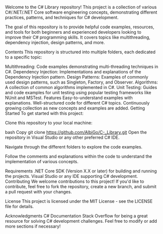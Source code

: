 Welcome to the C# Library repository! This project is a collection of various C#/.NET/.NET Core software engineering concepts, demonstrating different practices, patterns, and techniques for C# development.

The goal of this repository is to provide helpful code examples, resources, and tools for both beginners and experienced developers looking to improve their C# programming skills. It covers topics like multithreading, dependency injection, design patterns, and more.

Contents
This repository is structured into multiple folders, each dedicated to a specific topic:

Multithreading: Code examples demonstrating multi-threading techniques in C#.
Dependency Injection: Implementations and explanations of the Dependency Injection pattern.
Design Patterns: Examples of commonly used design patterns, such as Singleton, Factory, and Observer.
Algorithms: A collection of common algorithms implemented in C#.
Unit Testing: Guides and code examples for unit testing using popular testing frameworks like NUnit and MSTest.
Features
Easy-to-understand examples with explanations.
Well-structured code for different C# topics.
Continuously growing collection as new concepts and examples are added.
Getting Started
To get started with this project:

Clone this repository to your local machine:

bash
Copy
git clone https://github.com/AlbiGo/C-_Library.git
Open the repository in Visual Studio or any other preferred C# IDE.

Navigate through the different folders to explore the code examples.

Follow the comments and explanations within the code to understand the implementation of various concepts.

Requirements
.NET Core SDK (Version X.X or later) for building and running the projects.
Visual Studio or any IDE supporting C# development.
Contributing
We welcome contributions to this project! If you'd like to contribute, feel free to fork the repository, create a new branch, and submit a pull request with your changes.

License
This project is licensed under the MIT License - see the LICENSE file for details.

Acknowledgments
C# Documentation
Stack Overflow for being a great resource for solving C# development challenges.
Feel free to modify or add more sections if necessary!
